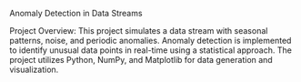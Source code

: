 Anomaly Detection in Data Streams

Project Overview:
This project simulates a data stream with seasonal patterns, noise, and periodic anomalies.
Anomaly detection is implemented to identify unusual data points in real-time using a statistical approach. 
The project utilizes Python, NumPy, and Matplotlib for data generation and visualization.

